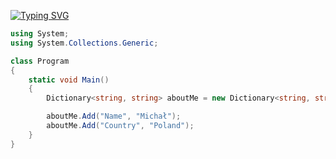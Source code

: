 [![Typing SVG](https://readme-typing-svg.herokuapp.com?font=Fira+Code&weight=500&size=40&pause=1000&random=false&width=600&height=60&lines=Hello+World!+%F0%9F%AA%90)](https://git.io/typing-svg)

```C#
using System;
using System.Collections.Generic;

class Program
{
    static void Main()
    {
        Dictionary<string, string> aboutMe = new Dictionary<string, string>();

        aboutMe.Add("Name", "Michał");
        aboutMe.Add("Country", "Poland");
    }
}

```
